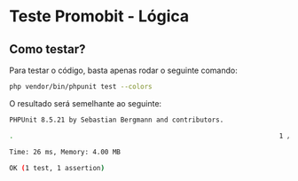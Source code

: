 # Teste Promobit - Lógica

## Como testar?
Para testar o código, basta apenas rodar o seguinte comando:
```bash
php vendor/bin/phpunit test --colors
```

O resultado será semelhante ao seguinte:
```bash
PHPUnit 8.5.21 by Sebastian Bergmann and contributors.

.                                                                   1 / 1 (100%)

Time: 26 ms, Memory: 4.00 MB

OK (1 test, 1 assertion)
```
